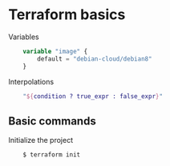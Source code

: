 # Terraform basics

Variables
```terraform
    variable "image" {
        default = "debian-cloud/debian8"
    }
```

Interpolations
```terraform
    "${condition ? true_expr : false_expr}"
```

## Basic commands

Initialize the project
```bash
    $ terraform init
```
